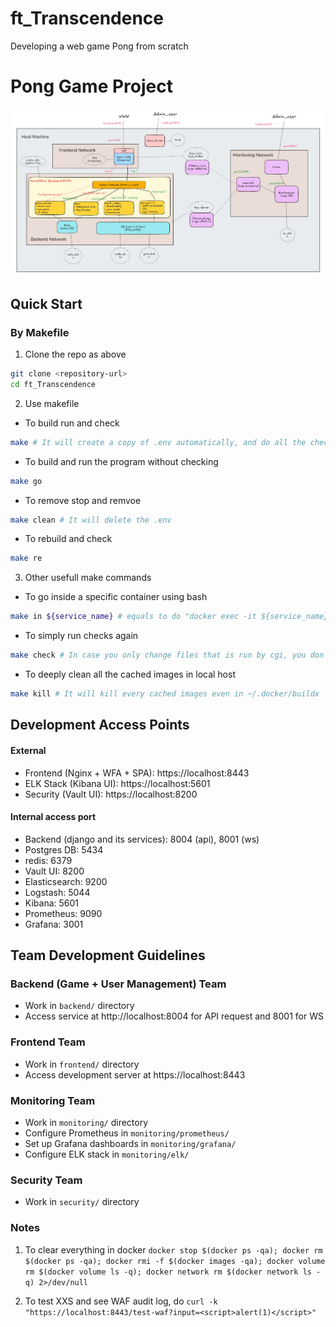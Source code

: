 # ft_Transcendence
Developing a web game Pong from scratch


# Pong Game Project

![Alt text](image/monolithic_diagram3.png)

## Quick Start 

### By Makefile
1. Clone the repo as above
```bash
git clone <repository-url>
cd ft_Transcendence
```
2. Use makefile
- To build run and check
```bash
make # It will create a copy of .env automatically, and do all the checks
```
- To build and run the program without checking
```bash
make go
```
- To remove stop and remvoe
```bash
make clean # It will delete the .env
```
- To rebuild and check
```bash
make re
```
3. Other usefull make commands
- To go inside a specific container using bash
```bash
make in ${service_name} # equals to do "docker exec -it ${service_name} bash"
```
- To simply run checks again
```bash
make check # In case you only change files that is run by cgi, you don't need to rebuild
```
- To deeply clean all the cached images in local host
```bash
make kill # It will kill every cached images even in ~/.docker/buildx
```

## Development Access Points

#### External
- Frontend (Nginx + WFA + SPA): https://localhost:8443
- ELK Stack (Kibana UI): https://localhost:5601
- Security (Vault UI): https://localhost:8200
#### Internal access port
- Backend (django and its services): 8004 (api), 8001 (ws)
- Postgres DB: 5434
- redis: 6379
- Vault UI: 8200
- Elasticsearch: 9200
- Logstash: 5044
- Kibana: 5601
- Prometheus: 9090
- Grafana: 3001

## Team Development Guidelines

### Backend (Game + User Management) Team
- Work in `backend/` directory
- Access service at http://localhost:8004 for API request and 8001 for WS

### Frontend Team
- Work in `frontend/` directory
- Access development server at https://localhost:8443

### Monitoring Team
- Work in `monitoring/` directory
- Configure Prometheus in `monitoring/prometheus/`
- Set up Grafana dashboards in `monitoring/grafana/`
- Configure ELK stack in `monitoring/elk/`

### Security Team
- Work in `security/` directory

### Notes

1. To clear everything in docker ```docker stop $(docker ps -qa); docker rm $(docker ps -qa); docker rmi -f $(docker images -qa); docker volume rm $(docker volume ls -q); docker network rm $(docker network ls -q) 2>/dev/null```


2. To test XXS and see WAF audit log, do ```curl -k "https://localhost:8443/test-waf?input=<script>alert(1)</script>"```
